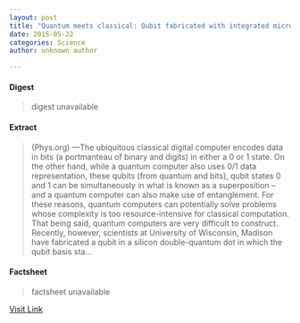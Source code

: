 ```yaml
---
layout: post
title: "Quantum meets classical: Qubit fabricated with integrated micromagnet increases speed of quantum manipulation in silicon"
date: 2015-05-22
categories: Science
author: unknown author

---
```



#### Digest
>digest unavailable

#### Extract
>(Phys.org) —The ubiquitous classical digital computer encodes data in bits (a portmanteau of binary and digits) in either a 0 or 1 state. On the other hand, while a quantum computer also uses 0/1 data representation, these qubits (from quantum and bits), qubit states 0 and 1 can be simultaneously in what is known as a superposition – and a quantum computer can also make use of entanglement. For these reasons, quantum computers can potentially solve problems whose complexity is too resource-intensive for classical computation. That being said, quantum computers are very difficult to construct. Recently, however, scientists at University of Wisconsin, Madison have fabricated a qubit in a silicon double-quantum dot in which the qubit basis sta...

#### Factsheet
>factsheet unavailable

[Visit Link](http://phys.org/news328158818.html)


